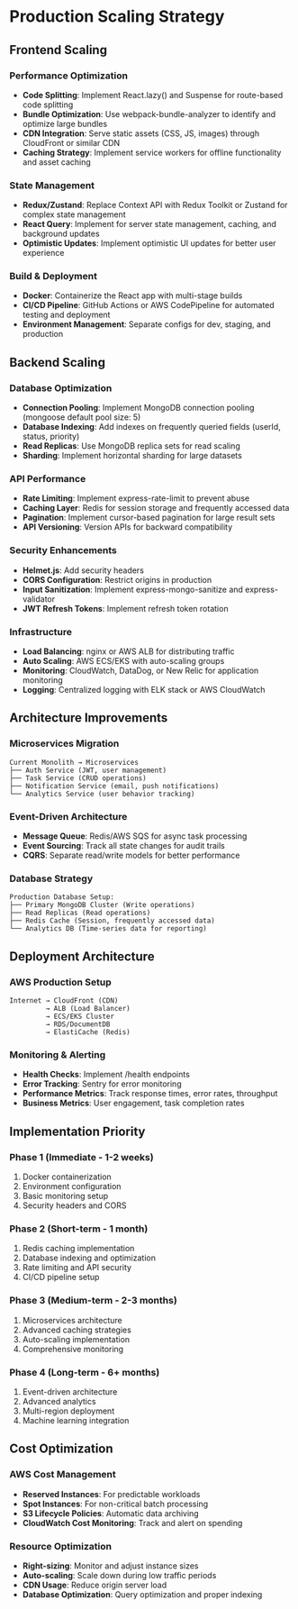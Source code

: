 # Production Scaling Strategy

## Frontend Scaling

### Performance Optimization
- **Code Splitting**: Implement React.lazy() and Suspense for route-based code splitting
- **Bundle Optimization**: Use webpack-bundle-analyzer to identify and optimize large bundles
- **CDN Integration**: Serve static assets (CSS, JS, images) through CloudFront or similar CDN
- **Caching Strategy**: Implement service workers for offline functionality and asset caching

### State Management
- **Redux/Zustand**: Replace Context API with Redux Toolkit or Zustand for complex state management
- **React Query**: Implement for server state management, caching, and background updates
- **Optimistic Updates**: Implement optimistic UI updates for better user experience

### Build & Deployment
- **Docker**: Containerize the React app with multi-stage builds
- **CI/CD Pipeline**: GitHub Actions or AWS CodePipeline for automated testing and deployment
- **Environment Management**: Separate configs for dev, staging, and production

## Backend Scaling

### Database Optimization
- **Connection Pooling**: Implement MongoDB connection pooling (mongoose default pool size: 5)
- **Database Indexing**: Add indexes on frequently queried fields (userId, status, priority)
- **Read Replicas**: Use MongoDB replica sets for read scaling
- **Sharding**: Implement horizontal sharding for large datasets

### API Performance
- **Rate Limiting**: Implement express-rate-limit to prevent abuse
- **Caching Layer**: Redis for session storage and frequently accessed data
- **Pagination**: Implement cursor-based pagination for large result sets
- **API Versioning**: Version APIs for backward compatibility

### Security Enhancements
- **Helmet.js**: Add security headers
- **CORS Configuration**: Restrict origins in production
- **Input Sanitization**: Implement express-mongo-sanitize and express-validator
- **JWT Refresh Tokens**: Implement refresh token rotation

### Infrastructure
- **Load Balancing**: nginx or AWS ALB for distributing traffic
- **Auto Scaling**: AWS ECS/EKS with auto-scaling groups
- **Monitoring**: CloudWatch, DataDog, or New Relic for application monitoring
- **Logging**: Centralized logging with ELK stack or AWS CloudWatch

## Architecture Improvements

### Microservices Migration
```
Current Monolith → Microservices
├── Auth Service (JWT, user management)
├── Task Service (CRUD operations)
├── Notification Service (email, push notifications)
└── Analytics Service (user behavior tracking)
```

### Event-Driven Architecture
- **Message Queue**: Redis/AWS SQS for async task processing
- **Event Sourcing**: Track all state changes for audit trails
- **CQRS**: Separate read/write models for better performance

### Database Strategy
```
Production Database Setup:
├── Primary MongoDB Cluster (Write operations)
├── Read Replicas (Read operations)
├── Redis Cache (Session, frequently accessed data)
└── Analytics DB (Time-series data for reporting)
```

## Deployment Architecture

### AWS Production Setup
```
Internet → CloudFront (CDN)
         → ALB (Load Balancer)
         → ECS/EKS Cluster
         → RDS/DocumentDB
         → ElastiCache (Redis)
```

### Monitoring & Alerting
- **Health Checks**: Implement /health endpoints
- **Error Tracking**: Sentry for error monitoring
- **Performance Metrics**: Track response times, error rates, throughput
- **Business Metrics**: User engagement, task completion rates

## Implementation Priority

### Phase 1 (Immediate - 1-2 weeks)
1. Docker containerization
2. Environment configuration
3. Basic monitoring setup
4. Security headers and CORS

### Phase 2 (Short-term - 1 month)
1. Redis caching implementation
2. Database indexing and optimization
3. Rate limiting and API security
4. CI/CD pipeline setup

### Phase 3 (Medium-term - 2-3 months)
1. Microservices architecture
2. Advanced caching strategies
3. Auto-scaling implementation
4. Comprehensive monitoring

### Phase 4 (Long-term - 6+ months)
1. Event-driven architecture
2. Advanced analytics
3. Multi-region deployment
4. Machine learning integration

## Cost Optimization

### AWS Cost Management
- **Reserved Instances**: For predictable workloads
- **Spot Instances**: For non-critical batch processing
- **S3 Lifecycle Policies**: Automatic data archiving
- **CloudWatch Cost Monitoring**: Track and alert on spending

### Resource Optimization
- **Right-sizing**: Monitor and adjust instance sizes
- **Auto-scaling**: Scale down during low traffic periods
- **CDN Usage**: Reduce origin server load
- **Database Optimization**: Query optimization and proper indexing